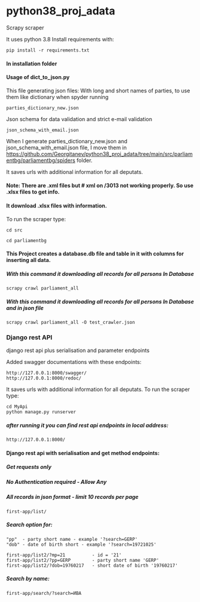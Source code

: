 # python38_proj_adata
 Scrapy scraper
 
 It uses python 3.8 
 Install requirements with:
 ```
 pip install -r requirements.txt
 ```

#### In installation folder
#### Usage of dict_to_json.py
This file generating json files:
With long and short names of parties, to use them like dictionary when spyder running
```
parties_dictionary_new.json
```
Json schema for data validation and strict e-mail validation
```
json_schema_with_email.json
```
When I generate parties_dictionary_new.json and json_schema_with_email.json file, I move them in https://github.com/Georgitanev/python38_proj_adata/tree/main/src/parliamentbg/parliamentbg/spiders
folder.

It saves urls with additional information for all deputats.

#### Note: There are .xml files but # xml on /3013 not working properly. So use .xlsx files to get info.

#### It download .xlsx files with information.

To run the scraper type:
```
cd src
```
```
cd parliamentbg
```
#### This Project creates a database.db file and table in it with columns for inserting all data.
##### With this command it downloading all records for all persons In Database
```
scrapy crawl parliament_all
```
##### With this command it downloading all records for all persons In Database and in json file
```
scrapy crawl parliament_all -O test_crawler.json
```

### Django rest API

django rest api plus serialisation and parameter endpoints

Added swagger documentations with these endpoints:

```
http://127.0.0.1:8000/swagger/
http://127.0.0.1:8000/redoc/
```

It saves urls with additional information for all deputats.
To run the scraper type:

```
cd MyApi
python manage.py runserver
```

##### after running it you can find rest api endpoints in local address:
``` 
http://127.0.0.1:8000/
```

#### Django rest api with serialisation and get method endpoints:

##### Get requests only
##### No Authentication required - Allow Any 
##### All records in json format - limit 10 records per page


```
first-app/list/
```
##### Search option for:
```
"pp"  - party short name - example '?search=GERP'
"dob" - date of birth short - example '?search=19721025' 
```
```
first-app/list2/?mp=21          - id = '21'
first-app/list2/?pp=GERP        - party short name 'GERP'
first-app/list2/?dob=19760217   - short date of birth '19760217'
```
##### Search by name:
```
first-app/search/?search=ИВА
```


